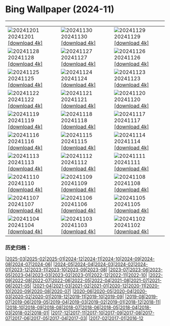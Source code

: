 # Bing Wallpaper (2024-11)
**************

<table><tr><td><img class="wallpaper" src="https://www.bing.com/th?id=OHR.KilchurnAutumn_PT-BR7553426712_1920x1080.jpg" alt="20241201"> 20241201 <a class="wallpaper_link" href="https://www.bing.com/th?id=OHR.KilchurnAutumn_PT-BR7553426712_UHD.jpg">[download 4k]</a></td><td><img class="wallpaper" src="https://www.bing.com/th?id=OHR.MtStMichel_PT-BR7244299173_1920x1080.jpg" alt="20241130"> 20241130 <a class="wallpaper_link" href="https://www.bing.com/th?id=OHR.MtStMichel_PT-BR7244299173_UHD.jpg">[download 4k]</a></td><td><img class="wallpaper" src="https://www.bing.com/th?id=OHR.AssiniboineTS_PT-BR1279222621_1920x1080.jpg" alt="20241129"> 20241129 <a class="wallpaper_link" href="https://www.bing.com/th?id=OHR.AssiniboineTS_PT-BR1279222621_UHD.jpg">[download 4k]</a></td></tr><tr><td><img class="wallpaper" src="https://www.bing.com/th?id=OHR.SemoisRiver_PT-BR1104311841_1920x1080.jpg" alt="20241128"> 20241128 <a class="wallpaper_link" href="https://www.bing.com/th?id=OHR.SemoisRiver_PT-BR1104311841_UHD.jpg">[download 4k]</a></td><td><img class="wallpaper" src="https://www.bing.com/th?id=OHR.TrulliGrove_PT-BR0953922642_1920x1080.jpg" alt="20241127"> 20241127 <a class="wallpaper_link" href="https://www.bing.com/th?id=OHR.TrulliGrove_PT-BR0953922642_UHD.jpg">[download 4k]</a></td><td><img class="wallpaper" src="https://www.bing.com/th?id=OHR.AmboseliGiraffes_PT-BR7213408743_1920x1080.jpg" alt="20241126"> 20241126 <a class="wallpaper_link" href="https://www.bing.com/th?id=OHR.AmboseliGiraffes_PT-BR7213408743_UHD.jpg">[download 4k]</a></td></tr><tr><td><img class="wallpaper" src="https://www.bing.com/th?id=OHR.SonomaCoast_PT-BR0576687853_1920x1080.jpg" alt="20241125"> 20241125 <a class="wallpaper_link" href="https://www.bing.com/th?id=OHR.SonomaCoast_PT-BR0576687853_UHD.jpg">[download 4k]</a></td><td><img class="wallpaper" src="https://www.bing.com/th?id=OHR.FibonacciAloe_PT-BR0422432793_1920x1080.jpg" alt="20241124"> 20241124 <a class="wallpaper_link" href="https://www.bing.com/th?id=OHR.FibonacciAloe_PT-BR0422432793_UHD.jpg">[download 4k]</a></td><td><img class="wallpaper" src="https://www.bing.com/th?id=OHR.ZafraCastle_PT-BR0233064740_1920x1080.jpg" alt="20241123"> 20241123 <a class="wallpaper_link" href="https://www.bing.com/th?id=OHR.ZafraCastle_PT-BR0233064740_UHD.jpg">[download 4k]</a></td></tr><tr><td><img class="wallpaper" src="https://www.bing.com/th?id=OHR.LionCubs_PT-BR9649632612_1920x1080.jpg" alt="20241122"> 20241122 <a class="wallpaper_link" href="https://www.bing.com/th?id=OHR.LionCubs_PT-BR9649632612_UHD.jpg">[download 4k]</a></td><td><img class="wallpaper" src="https://www.bing.com/th?id=OHR.ConscienciaNegraCamelia_PT-BR9267638631_1920x1080.jpg" alt="20241121"> 20241121 <a class="wallpaper_link" href="https://www.bing.com/th?id=OHR.ConscienciaNegraCamelia_PT-BR9267638631_UHD.jpg">[download 4k]</a></td><td><img class="wallpaper" src="https://www.bing.com/th?id=OHR.TasmansArch_PT-BR8823523988_1920x1080.jpg" alt="20241120"> 20241120 <a class="wallpaper_link" href="https://www.bing.com/th?id=OHR.TasmansArch_PT-BR8823523988_UHD.jpg">[download 4k]</a></td></tr><tr><td><img class="wallpaper" src="https://www.bing.com/th?id=OHR.PorthcawlLighthouse_PT-BR8599692510_1920x1080.jpg" alt="20241119"> 20241119 <a class="wallpaper_link" href="https://www.bing.com/th?id=OHR.PorthcawlLighthouse_PT-BR8599692510_UHD.jpg">[download 4k]</a></td><td><img class="wallpaper" src="https://www.bing.com/th?id=OHR.RedStag_PT-BR8362159412_1920x1080.jpg" alt="20241118"> 20241118 <a class="wallpaper_link" href="https://www.bing.com/th?id=OHR.RedStag_PT-BR8362159412_UHD.jpg">[download 4k]</a></td><td><img class="wallpaper" src="https://www.bing.com/th?id=OHR.FrieslandNetherlands_PT-BR8090828736_1920x1080.jpg" alt="20241117"> 20241117 <a class="wallpaper_link" href="https://www.bing.com/th?id=OHR.FrieslandNetherlands_PT-BR8090828736_UHD.jpg">[download 4k]</a></td></tr><tr><td><img class="wallpaper" src="https://www.bing.com/th?id=OHR.RepublicaBR_PT-BR7751607802_1920x1080.jpg" alt="20241116"> 20241116 <a class="wallpaper_link" href="https://www.bing.com/th?id=OHR.RepublicaBR_PT-BR7751607802_UHD.jpg">[download 4k]</a></td><td><img class="wallpaper" src="https://www.bing.com/th?id=OHR.ManarolaItaly_PT-BR4966210433_1920x1080.jpg" alt="20241115"> 20241115 <a class="wallpaper_link" href="https://www.bing.com/th?id=OHR.ManarolaItaly_PT-BR4966210433_UHD.jpg">[download 4k]</a></td><td><img class="wallpaper" src="https://www.bing.com/th?id=OHR.KelpForest_PT-BR4486917005_1920x1080.jpg" alt="20241114"> 20241114 <a class="wallpaper_link" href="https://www.bing.com/th?id=OHR.KelpForest_PT-BR4486917005_UHD.jpg">[download 4k]</a></td></tr><tr><td><img class="wallpaper" src="https://www.bing.com/th?id=OHR.CoveArch_PT-BR3365210428_1920x1080.jpg" alt="20241113"> 20241113 <a class="wallpaper_link" href="https://www.bing.com/th?id=OHR.CoveArch_PT-BR3365210428_UHD.jpg">[download 4k]</a></td><td><img class="wallpaper" src="https://www.bing.com/th?id=OHR.Banff24_PT-BR3167336781_1920x1080.jpg" alt="20241112"> 20241112 <a class="wallpaper_link" href="https://www.bing.com/th?id=OHR.Banff24_PT-BR3167336781_UHD.jpg">[download 4k]</a></td><td><img class="wallpaper" src="https://www.bing.com/th?id=OHR.YucatanFlamingos_PT-BR2968915702_1920x1080.jpg" alt="20241111"> 20241111 <a class="wallpaper_link" href="https://www.bing.com/th?id=OHR.YucatanFlamingos_PT-BR2968915702_UHD.jpg">[download 4k]</a></td></tr><tr><td><img class="wallpaper" src="https://www.bing.com/th?id=OHR.MoroccoMilkyWay_PT-BR2736576550_1920x1080.jpg" alt="20241110"> 20241110 <a class="wallpaper_link" href="https://www.bing.com/th?id=OHR.MoroccoMilkyWay_PT-BR2736576550_UHD.jpg">[download 4k]</a></td><td><img class="wallpaper" src="https://www.bing.com/th?id=OHR.GlacialRivers_PT-BR2577171994_1920x1080.jpg" alt="20241109"> 20241109 <a class="wallpaper_link" href="https://www.bing.com/th?id=OHR.GlacialRivers_PT-BR2577171994_UHD.jpg">[download 4k]</a></td><td><img class="wallpaper" src="https://www.bing.com/th?id=OHR.CanadaWolves_PT-BR2357751401_1920x1080.jpg" alt="20241108"> 20241108 <a class="wallpaper_link" href="https://www.bing.com/th?id=OHR.CanadaWolves_PT-BR2357751401_UHD.jpg">[download 4k]</a></td></tr><tr><td><img class="wallpaper" src="https://www.bing.com/th?id=OHR.ShiShiBeach_PT-BR2103643981_1920x1080.jpg" alt="20241107"> 20241107 <a class="wallpaper_link" href="https://www.bing.com/th?id=OHR.ShiShiBeach_PT-BR2103643981_UHD.jpg">[download 4k]</a></td><td><img class="wallpaper" src="https://www.bing.com/th?id=OHR.DiadaLinguaPortuguesa_PT-BR1619682232_1920x1080.jpg" alt="20241106"> 20241106 <a class="wallpaper_link" href="https://www.bing.com/th?id=OHR.DiadaLinguaPortuguesa_PT-BR1619682232_UHD.jpg">[download 4k]</a></td><td><img class="wallpaper" src="https://www.bing.com/th?id=OHR.LencoisMaranhao_PT-BR0859804056_1920x1080.jpg" alt="20241105"> 20241105 <a class="wallpaper_link" href="https://www.bing.com/th?id=OHR.LencoisMaranhao_PT-BR0859804056_UHD.jpg">[download 4k]</a></td></tr><tr><td><img class="wallpaper" src="https://www.bing.com/th?id=OHR.YucatanBiosphere_PT-BR0460941860_1920x1080.jpg" alt="20241104"> 20241104 <a class="wallpaper_link" href="https://www.bing.com/th?id=OHR.YucatanBiosphere_PT-BR0460941860_UHD.jpg">[download 4k]</a></td><td><img class="wallpaper" src="https://www.bing.com/th?id=OHR.BisonYellowstone_PT-BR0601244596_1920x1080.jpg" alt="20241103"> 20241103 <a class="wallpaper_link" href="https://www.bing.com/th?id=OHR.BisonYellowstone_PT-BR0601244596_UHD.jpg">[download 4k]</a></td><td><img class="wallpaper" src="https://www.bing.com/th?id=OHR.VineyardsBlackForestFall_PT-BR1234639247_1920x1080.jpg" alt="20241102"> 20241102 <a class="wallpaper_link" href="https://www.bing.com/th?id=OHR.VineyardsBlackForestFall_PT-BR1234639247_UHD.jpg">[download 4k]</a></td></tr></table>

### 历史归档：

|[2025-03](/../2025-03/2025-03.md)|[2025-02](/../2025-02/2025-02.md)|[2025-01](/../2025-01/2025-01.md)|[2024-12](/../2024-12/2024-12.md)|[2024-11](/2024-11.md)|[2024-10](/../2024-10/2024-10.md)|[2024-09](/../2024-09/2024-09.md)|[2024-08](/../2024-08/2024-08.md)|[2024-07](/../2024-07/2024-07.md)|[2024-06](/../2024-06/2024-06.md)|
|[2024-05](/../2024-05/2024-05.md)|[2024-04](/../2024-04/2024-04.md)|[2024-03](/../2024-03/2024-03.md)|[2024-02](/../2024-02/2024-02.md)|[2024-01](/../2024-01/2024-01.md)|[2023-12](/../2023-12/2023-12.md)|[2023-11](/../2023-11/2023-11.md)|[2023-10](/../2023-10/2023-10.md)|[2023-09](/../2023-09/2023-09.md)|[2023-08](/../2023-08/2023-08.md)|
|[2023-07](/../2023-07/2023-07.md)|[2023-06](/../2023-06/2023-06.md)|[2023-05](/../2023-05/2023-05.md)|[2023-04](/../2023-04/2023-04.md)|[2023-03](/../2023-03/2023-03.md)|[2023-02](/../2023-02/2023-02.md)|[2023-01](/../2023-01/2023-01.md)|[2022-12](/../2022-12/2022-12.md)|[2022-11](/../2022-11/2022-11.md)|[2022-10](/../2022-10/2022-10.md)|
|[2022-09](/../2022-09/2022-09.md)|[2022-08](/../2022-08/2022-08.md)|[2022-07](/../2022-07/2022-07.md)|[2022-06](/../2022-06/2022-06.md)|[2022-05](/../2022-05/2022-05.md)|[2022-04](/../2022-04/2022-04.md)|[2021-08](/../2021-08/2021-08.md)|[2021-07](/../2021-07/2021-07.md)|[2021-06](/../2021-06/2021-06.md)|[2021-05](/../2021-05/2021-05.md)|
|[2021-04](/../2021-04/2021-04.md)|[2021-03](/../2021-03/2021-03.md)|[2021-02](/../2021-02/2021-02.md)|[2021-01](/../2021-01/2021-01.md)|[2020-12](/../2020-12/2020-12.md)|[2020-11](/../2020-11/2020-11.md)|[2020-10](/../2020-10/2020-10.md)|[2020-09](/../2020-09/2020-09.md)|[2020-08](/../2020-08/2020-08.md)|[2020-07](/../2020-07/2020-07.md)|
|[2020-06](/../2020-06/2020-06.md)|[2020-05](/../2020-05/2020-05.md)|[2020-04](/../2020-04/2020-04.md)|[2020-03](/../2020-03/2020-03.md)|[2020-02](/../2020-02/2020-02.md)|[2020-01](/../2020-01/2020-01.md)|[2019-12](/../2019-12/2019-12.md)|[2019-11](/../2019-11/2019-11.md)|[2019-10](/../2019-10/2019-10.md)|[2019-09](/../2019-09/2019-09.md)|
|[2019-08](/../2019-08/2019-08.md)|[2019-07](/../2019-07/2019-07.md)|[2019-06](/../2019-06/2019-06.md)|[2019-05](/../2019-05/2019-05.md)|[2019-04](/../2019-04/2019-04.md)|[2019-03](/../2019-03/2019-03.md)|[2019-02](/../2019-02/2019-02.md)|[2019-01](/../2019-01/2019-01.md)|[2018-12](/../2018-12/2018-12.md)|[2018-11](/../2018-11/2018-11.md)|
|[2018-10](/../2018-10/2018-10.md)|[2018-09](/../2018-09/2018-09.md)|[2018-08](/../2018-08/2018-08.md)|[2018-07](/../2018-07/2018-07.md)|[2018-06](/../2018-06/2018-06.md)|[2018-05](/../2018-05/2018-05.md)|[2018-04](/../2018-04/2018-04.md)|[2018-03](/../2018-03/2018-03.md)|[2018-02](/../2018-02/2018-02.md)|[2018-01](/../2018-01/2018-01.md)|
|[2017-12](/../2017-12/2017-12.md)|[2017-11](/../2017-11/2017-11.md)|[2017-10](/../2017-10/2017-10.md)|[2017-09](/../2017-09/2017-09.md)|[2017-08](/../2017-08/2017-08.md)|[2017-07](/../2017-07/2017-07.md)|[2017-06](/../2017-06/2017-06.md)|[2017-05](/../2017-05/2017-05.md)|[2017-04](/../2017-04/2017-04.md)|[2017-03](/../2017-03/2017-03.md)|
|[2017-02](/../2017-02/2017-02.md)|[2017-01](/../2017-01/2017-01.md)|[2016-12](/../2016-12/2016-12.md)